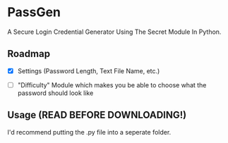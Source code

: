# PassGen
A Secure Login Credential Generator Using The Secret Module In Python.

## Roadmap

- [x] Settings (Password Length, Text File Name, etc.)
<!-- Email Generator (Using Tempmail's API) -->
<!-- Random Username Generator -->
- [ ] "Difficulty" Module which makes you be able to choose what the password should look like

## Usage (READ BEFORE DOWNLOADING!)
I'd recommend putting the .py file into a seperate folder.
